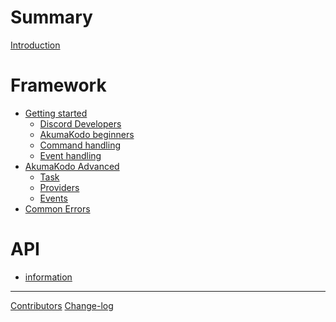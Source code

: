 # Summary

[Introduction](./README.md)

# Framework

-  [Getting started](framework/chapter_1/table_of_contents.md)
   -  [Discord Developers](framework/chapter_1/new_discord_devs.md)
   -  [AkumaKodo beginners](framework/chapter_1/akumakodo_noobs.md)
   -  [Command handling]()
   -  [Event handling]()
-  [AkumaKodo Advanced]()
   -  [Task]()
   -  [Providers]()
   -  [Events]()
-  [Common Errors](./framework/common_errors.md)

# API

-  [information](api/chapter_1.md)

---

[Contributors](misc/contributors.md)
[Change-log](misc/changelog.md)

